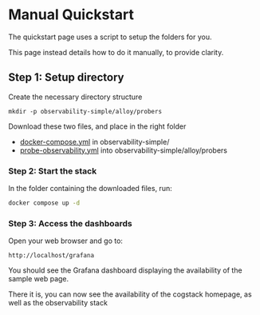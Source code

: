 # Manual Quickstart
The quickstart page uses a script to setup the folders for you.

This page instead details how to do it manually, to provide clarity.

## Step 1: Setup directory
Create the necessary directory structure
```
mkdir -p observability-simple/alloy/probers
```

Download these two files, and place in the right folder

- [docker-compose.yml](../../../../observability/examples/simple/docker-compose.yml) in observability-simple/
- [probe-observability.yml](../../../../observability/examples/simple/alloy/probers/probe-observability.yml) into observability-simple/alloy/probers

### Step 2: Start the stack

In the folder containing the downloaded files, run:

```bash
docker compose up -d
```

### Step 3: Access the dashboards
Open your web browser and go to:

`http://localhost/grafana`

You should see the Grafana dashboard displaying the availability of the sample web page.

There it is, you can now see the availability of the cogstack homepage, as well as the observability stack
